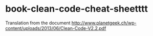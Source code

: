 # book-clean-code-cheat-sheetttt
Translation from the document http://www.planetgeek.ch/wp-content/uploads/2013/06/Clean-Code-V2.2.pdf
